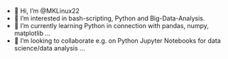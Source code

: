 - 👋 Hi, I’m @MKLinux22
- 👀 I’m interested in bash-scripting, Python and Big-Data-Analysis.
- 🌱 I’m currently learning Python in connection with pandas, numpy, matplotlib ...
- 💞️ I’m looking to collaborate e.g. on Python Jupyter Notebooks for data science/data analysis ...

<!---
MKLinux22/MKLinux22 is a ✨ special ✨ repository because its `README.md` (this file) appears on your GitHub profile.
You can click the Preview link to take a look at your changes.
--->
